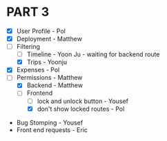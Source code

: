 # PART 3

- [x] User Profile - Pol
- [x] Deployment - Matthew
- [ ] Filtering 
  - [ ] Timeline - Yoon Ju - waiting for backend route
  - [x] Trips - Yoonju
- [x] Expenses - Pol
- [ ] Permissions - Matthew
  - [x] Backend - Matthew
  - [ ] Frontend
    - [ ] lock and unlock button - Yousef
    - [x] don't show locked routes - Pol 

- Bug Stomping - Yousef
- Front end requests - Eric




